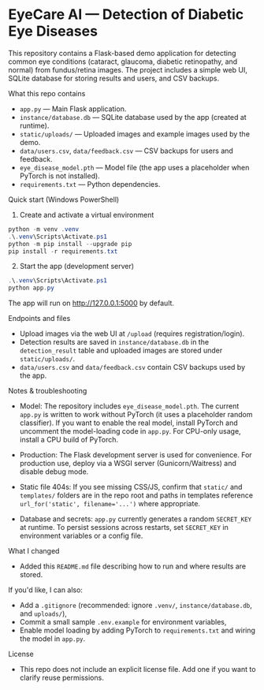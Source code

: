 EyeCare AI — Detection of Diabetic Eye Diseases
=============================================

This repository contains a Flask-based demo application for detecting common eye conditions (cataract, glaucoma, diabetic retinopathy, and normal) from fundus/retina images. The project includes a simple web UI, SQLite database for storing results and users, and CSV backups.

What this repo contains
- `app.py` — Main Flask application.
- `instance/database.db` — SQLite database used by the app (created at runtime).
- `static/uploads/` — Uploaded images and example images used by the demo.
- `data/users.csv`, `data/feedback.csv` — CSV backups for users and feedback.
- `eye_disease_model.pth` — Model file (the app uses a placeholder when PyTorch is not installed).
- `requirements.txt` — Python dependencies.

Quick start (Windows PowerShell)
1. Create and activate a virtual environment

```powershell
python -m venv .venv
.\.venv\Scripts\Activate.ps1
python -m pip install --upgrade pip
pip install -r requirements.txt
```

2. Start the app (development server)

```powershell
.\.venv\Scripts\Activate.ps1
python app.py
```

The app will run on http://127.0.0.1:5000 by default.

Endpoints and files
- Upload images via the web UI at `/upload` (requires registration/login).
- Detection results are saved in `instance/database.db` in the `detection_result` table and uploaded images are stored under `static/uploads/`.
- `data/users.csv` and `data/feedback.csv` contain CSV backups used by the app.

Notes & troubleshooting
- Model: The repository includes `eye_disease_model.pth`. The current `app.py` is written to work without PyTorch (it uses a placeholder random classifier). If you want to enable the real model, install PyTorch and uncomment the model-loading code in `app.py`. For CPU-only usage, install a CPU build of PyTorch.

- Production: The Flask development server is used for convenience. For production use, deploy via a WSGI server (Gunicorn/Waitress) and disable debug mode.

- Static file 404s: If you see missing CSS/JS, confirm that `static/` and `templates/` folders are in the repo root and paths in templates reference `url_for('static', filename='...')` where appropriate.

- Database and secrets: `app.py` currently generates a random `SECRET_KEY` at runtime. To persist sessions across restarts, set `SECRET_KEY` in environment variables or a config file.

What I changed
- Added this `README.md` file describing how to run and where results are stored.

If you'd like, I can also:
- Add a `.gitignore` (recommended: ignore `.venv/`, `instance/database.db`, and `uploads/`),
- Commit a small sample `.env.example` for environment variables,
- Enable model loading by adding PyTorch to `requirements.txt` and wiring the model in `app.py`.


License
- This repo does not include an explicit license file. Add one if you want to clarify reuse permissions.
